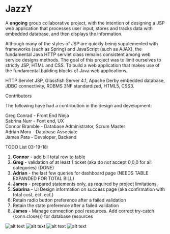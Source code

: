 # JazzY
A <strong>ongoing</strong> group collaborative project, with the intention of designing a JSP web application that processes user input, stores and tracks data with embedded database, and then displays the information.

Although many of the styles of JSP are quickly being supplemented with frameworks (such as Spring) and JavaScript (such as AJAX), the fundamental Java HTTP servlet class remains consistent among web service designs methods. The goal of this project was to limit ourselves to strictly JSP, HTML and CSS. To build a web application that makes use of the fundamental building blocks of Java web applications.

HTTP Servlet JSP, Glassfish Server 4.1, Apache Derby embedded database, JDBC connectivity, RDBMS 3NF standardized, HTML5, CSS3.

Contributors

The following have had a contribution in the design and development:<br>

Greg Conrad - Front End Ninja<br>
Sabrina Nurr - Font end, UX<br>
Connor Bramble - Database Administrator, Scrum Master<br>
Adrian Mora - Database Associate<br>
James Pata - Developer, Backend<br>
 
 TODO List 03-19-18: 
1. <strong>Connor</strong> - add bill total row to table
2. <strong>Greg</strong> - validation of at least 1 ticket (aka do not accept 0,0,0 for all categories) (DONE) 
3. <Strong>Adrian</strong> - the last few queries for dashboard page (NEEDS TABLE EXPANDED FOR TOTAL BILL)
4. <Strong>James</strong> - prepared statements only, as required by project limitations. 
5. <strong>Sabrina</strong> - UI Design information on success page (aka confirmation with total cost, ect. ect.) 
6. Retain radio button preference after a failed validation
7. Retain the state preference after a failed validation
8. <strong>James</strong> - Manage connection pool resources. Add correct try-catch {conn.close()} for database resources
 
![alt text](https://github.com/jpwilliams000/JazzY/blob/master/pictures/orderpage.PNG)
![alt text](https://github.com/jpwilliams000/JazzY/blob/master/pictures/dashboard.PNG)
![alt text](https://github.com/jpwilliams000/JazzY/blob/master/pictures/ERD.PNG)
![alt text](https://github.com/jpwilliams000/JazzY/blob/master/pictures/datadictionary.PNG)
